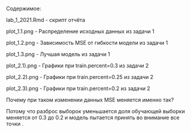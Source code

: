 Содержимое:

lab_1_2021.Rmd - скрипт отчёта

plot_1.1.png - Распределение исходных данных из задачи 1

plot_1.2.png - Зависимость MSE от гибкости модели из задачи 1

plot_1.3.png - Лучшая модель  из задачи 1

plot_2.1).png - Графики при 	train.percent=0.3 из задачи 2

plot_2.2).png - Графики при 	train.percent=0.25 из задачи 2

plot_2.3).png - Графики при 	train.percent=0.2 из задачи 2



Почему при таком изменении данных MSE меняется именно так?

Потому что разброс выборок уменьшается доля обучающей выборки меняется от 0.3 до 0.2 и модель пытается принять во внимание все точки .

